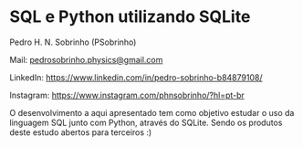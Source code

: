 # **SQL e Python utilizando SQLite**

Pedro H. N. Sobrinho (PSobrinho)

Mail: pedrosobrinho.physics@gmail.com

LinkedIn: https://www.linkedin.com/in/pedro-sobrinho-b84879108/

Instagram: https://www.instagram.com/phnsobrinho/?hl=pt-br

O desenvolvimento a aqui apresentado tem como objetivo estudar o uso da linguagem SQL junto com Python, através do SQLite. Sendo os produtos deste estudo abertos para terceiros :)